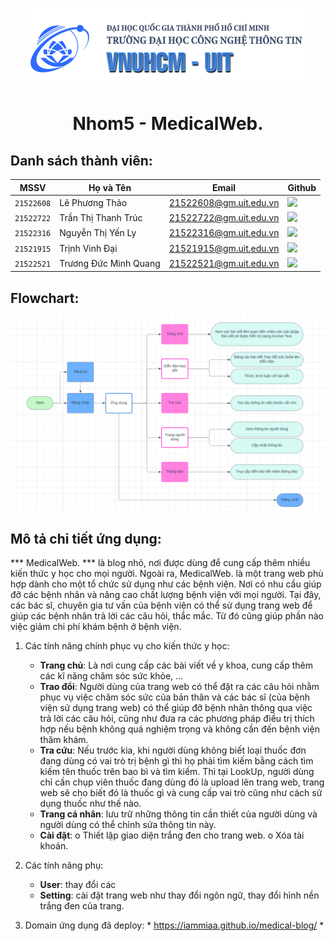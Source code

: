 <p align="center">
  <img src="uit.png" alt="UIT">
</p>
<h1 align="center">Nhom5 - MedicalWeb.</h1>

## Danh sách thành viên:
| MSSV       | Họ và Tên       | Email                  | Github                                                                                                                      |
| ---------- | --------------- | ---------------------- | --------------------------------------------------------------------------------------------------------------------------- |
| `21522608` | Lê Phương Thảo    | 21522608@gm.uit.edu.vn | [![](https://img.shields.io/badge/iAMMIAA-%2324292f.svg?style=flat-square&logo=github      )](https://github.com/iAMMIAA) |
| `21522722` | Trần Thị Thanh Trúc            | 21522722@gm.uit.edu.vn|  [![](https://img.shields.io/badge/thtruct-%2324292f.svg?style=flat-square&logo=github      )](https://github.com/thtruct) |
| `21522316` | Nguyễn Thị Yến Ly        | 21522316@gm.uit.edu.vn| [![](https://img.shields.io/badge/nguyenthiyenly0407-%2324292f.svg?style=flat-square&logo=github      )](https://github.com/nguyenthiyenly0407) |
| `21521915` | Trịnh Vinh Đại         | 21521915@gm.uit.edu.vn|  [![](https://img.shields.io/badge/Daivjppro-%2324292f.svg?style=flat-square&logo=github      )](https://github.com/Daivjppro)  |
| `21522521` | Trương Đức Minh Quang         | 21522521@gm.uit.edu.vn|  [![](https://img.shields.io/badge/tdmQuang-%2324292f.svg?style=flat-square&logo=github      )](https://github.com/tdmQuang)  |
<!-- Template design by Howtodie  -->

## Flowchart:
![Flowchart](Nhom5.png)

## Mô tả chỉ tiết ứng dụng:
*** MedicalWeb. *** là blog nhỏ, nơi được dùng để cung cấp thêm nhiều kiến thức y học cho mọi người. 
Ngoài ra, MedicalWeb. là một trang web phù hợp dành cho một tổ chức sử dụng như các bệnh viện. Nơi có nhu cầu giúp đỡ các bệnh nhân và nâng cao chất lượng bệnh viện với mọi người. Tại đây, các bác sĩ, chuyên gia tư vấn của bệnh viện có thể sử dụng trang web để giúp các bệnh nhân trả lời các câu hỏi, thắc mắc. Từ đó cũng giúp phần nào việc giảm chi phí khám bệnh ở bệnh viện.
1. Các tính năng chính phục vụ cho kiến thức y học:
    - **Trang chủ**: Là nơi cung cấp các bài viết về y khoa, cung cấp thêm các kĩ năng chăm sóc sức khỏe, ...
    - **Trao đổi**: Người dùng của trang web có thể đặt ra các câu hỏi nhằm phục vụ việc chăm sóc sức của bản thân và các bác sĩ (của bệnh viện sử dụng trang web) có thể giúp đỡ bệnh nhân thông qua việc trả lời các câu hỏi, cũng như đưa ra các phương pháp điều trị thích hợp nếu bệnh không quá nghiệm trọng và không cần đến bệnh viện thăm khám.
    - **Tra cứu**: Nếu trước kia, khi người dùng không biết loại thuốc đơn đang dùng có vai trò trị bệnh gì thì họ phải tìm kiếm bằng cách tìm kiếm tên thuốc trên bao bì và tìm kiếm. Thì tại LookUp, người dùng chỉ cần chụp viên thuốc đang dùng đó là upload lên trang web, trang web sẽ cho biết đó là thuốc gì và cung cấp vai trò cũng như cách sử dụng thuốc như thế nào.
    - **Trang cá nhân**: lưu trữ những thông tin cần thiết của người dùng và người dùng có thể chỉnh sửa thông tin này.
    - **Cài đặt**: 
      o	Thiết lập giao diện trắng đen cho trang web.
      o	Xóa tài khoản.

2. Các tính năng phụ:
    - **User**: thay đổi các
    - **Setting**: cài đặt trang web như thay đổi ngôn ngữ, thay đổi hình nền trắng đen của trang.

3. Domain ứng dụng đã deploy: * https://iammiaa.github.io/medical-blog/ *
